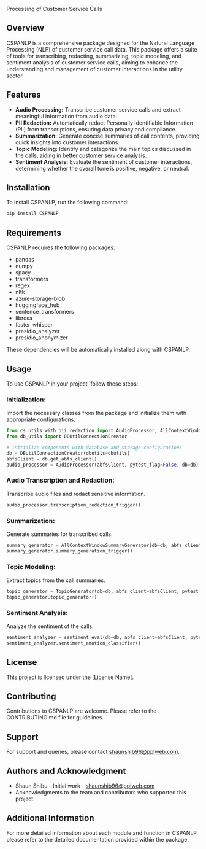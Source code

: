 
Processing of Customer Service Calls

## Overview
CSPANLP is a comprehensive package designed for the Natural Language Processing (NLP) of customer service call data. This package offers a suite of tools for transcribing, redacting, summarizing, topic modeling, and sentiment analysis of customer service calls, aiming to enhance the understanding and management of customer interactions in the utility sector.

## Features
- **Audio Processing:** Transcribe customer service calls and extract meaningful information from audio data.
- **PII Redaction:** Automatically redact Personally Identifiable Information (PII) from transcriptions, ensuring data privacy and compliance.
- **Summarization:** Generate concise summaries of call contents, providing quick insights into customer interactions.
- **Topic Modeling:** Identify and categorize the main topics discussed in the calls, aiding in better customer service analysis.
- **Sentiment Analysis:** Evaluate the sentiment of customer interactions, determining whether the overall tone is positive, negative, or neutral.

## Installation
To install CSPANLP, run the following command:
```bash
pip install CSPANLP
```

## Requirements
CSPANLP requires the following packages:
- pandas
- numpy
- spacy
- transformers
- regex
- nltk
- azure-storage-blob
- huggingface_hub
- sentence_transformers
- librosa
- faster_whisper
- presidio_analyzer
- presidio_anonymizer

These dependencies will be automatically installed along with CSPANLP.

## Usage
To use CSPANLP in your project, follow these steps:

### Initialization:
Import the necessary classes from the package and initialize them with appropriate configurations.
```python
from cs_utils_with_pii_redaction import AudioProcessor, AllContextWindowSummaryGenerator, TopicGenerator, sentiment_eval
from db_utils import DBUtilConnectionCreator

# Initialize components with database and storage configurations
db = DBUtilConnectionCreator(dbutils=dbutils)
abfsClient = db.get_abfs_client()
audio_processor = AudioProcessor(abfsClient, pytest_flag=False, db=db)
```

### Audio Transcription and Redaction:
Transcribe audio files and redact sensitive information.
```python
audio_processor.transcription_redaction_trigger()
```

### Summarization:
Generate summaries for transcribed calls.
```python
summary_generator = AllContextWindowSummaryGenerator(db=db, abfs_client=abfsClient, pytest_flag=False)
summary_generator.summary_generation_trigger()
```

### Topic Modeling:
Extract topics from the call summaries.
```python
topic_generator = TopicGenerator(db=db, abfs_client=abfsClient, pytest_flag=False)
topic_generator.topic_generator()
```

### Sentiment Analysis:
Analyze the sentiment of the calls.
```python
sentiment_analyzer = sentiment_eval(db=db, abfs_client=abfsClient, pytest_flag=False)
sentiment_analyzer.sentiment_emotion_classifier()
```

## License
This project is licensed under the [License Name].

## Contributing
Contributions to CSPANLP are welcome. Please refer to the CONTRIBUTING.md file for guidelines.

## Support
For support and queries, please contact [shaunshib96@pplweb.com](mailto:sshibu@pplweb.com).

## Authors and Acknowledgment
- Shaun Shibu - Initial work - [shaunshib96@pplweb.com](mailto:sshibu@pplweb.com)
- Acknowledgments to the team and contributors who supported this project.

## Additional Information
For more detailed information about each module and function in CSPANLP, please refer to the detailed documentation provided within the package.

